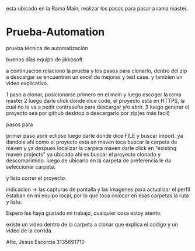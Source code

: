 esta ubicado en la Rama Main, realizar los pasos para pasar a rama master.

# Prueba-Automation
prueba técnica de automatización

buenos días equipo de jikkosoft

a continuacion relaciono la prueba y los pasos para clonarlo, dentro del zip a descargar se encuentran un excel de mejoras y test case. y tambien un video explicativo.

1 paso a clonar, posicionarse primero en el main y luego escoger la rama master
2 luego darle click donde dice code, el proyecto esta en HTTPS, la cual no le va a pedir contraseña para descargar y/o abrir.
3 luego generar el proyecto sea por github desktop o descargarlo por zip(es más facil)

pasos para 

primer paso abrir eclipse
luego darle donde dice FILE y buscar import.
ya dandole ahí como el proyecto esta en maven toca buscar la carpeta de maven
y ya despues localizar la carpeta maven darle click en "existing maven projects"
ya ubicado ahí es buscar el proyecto clonado y descomprimido.
luego de ubicarlo en la carpeta de preferencia le da seleccionar carpeta.

y listo correr el proyecto.

indicacion -> las capturas de pantalla y las imagenes para actualizar el perfil estaban en mi equipo local, por lo que toca colocar en esas carpetas la ruta y listo.

Espero les haya gustado mi trabajo, cualquier cosa estoy atento.

existe un video dentro de la carpeta a clonar que explica el codigo y un video de la corrida.

Atte,
Jesus Escorcia
3135691710
